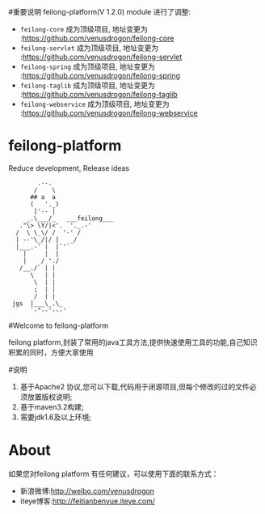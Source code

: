 #重要说明
feilong-platform(V 1.2.0) module 进行了调整:
* `feilong-core` 成为顶级项目, 地址变更为 :https://github.com/venusdrogon/feilong-core
* `feilong-servlet` 成为顶级项目, 地址变更为 :https://github.com/venusdrogon/feilong-servlet
* `feilong-spring` 成为顶级项目, 地址变更为 :https://github.com/venusdrogon/feilong-spring
* `feilong-taglib` 成为顶级项目, 地址变更为 :https://github.com/venusdrogon/feilong-taglib
* `feilong-webservice` 成为顶级项目, 地址变更为 :https://github.com/venusdrogon/feilong-webservice

feilong-platform
================

Reduce development, Release ideas

            .--.
           /    \
          ## a  a
          (   '._)
           |'-- |
         _.\___/_   ___feilong___
       ."\> \Y/|<'.  '._.-'
      /  \ \_\/ /  '-' /
      | --'\_/|/ |   _/
      |___.-' |  |`'`
        |     |  |
        |    / './
       /__./` | |
          \   | |
           \  | |
           ;  | |
           /  | |
     jgs  |___\_.\_
          `-"--'---'


#Welcome to feilong-platform

feilong platform,封装了常用的java工具方法,提供快速使用工具的功能,自己知识积累的同时，方便大家使用

#说明

1. 基于Apache2 协议,您可以下载,代码用于闭源项目,但每个修改的过的文件必须放置版权说明;
1. 基于maven3.2构建;
1. 需要jdk1.6及以上环境;


# About

如果您对feilong platform 有任何建议，可以使用下面的联系方式：

* 新浪微博:http://weibo.com/venusdrogon 
* iteye博客:http://feitianbenyue.iteye.com/